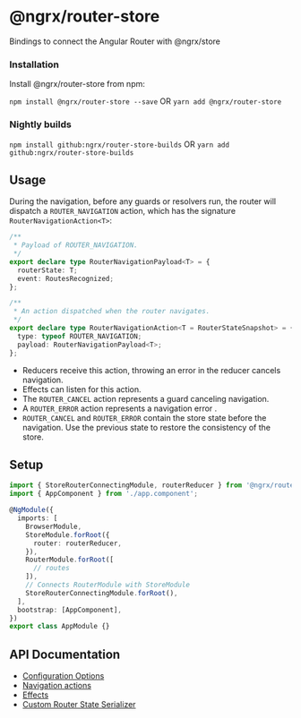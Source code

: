 # @ngrx/router-store

Bindings to connect the Angular Router with @ngrx/store

### Installation

Install @ngrx/router-store from npm:

`npm install @ngrx/router-store --save` OR `yarn add @ngrx/router-store`

### Nightly builds

`npm install github:ngrx/router-store-builds` OR `yarn add github:ngrx/router-store-builds`

## Usage

During the navigation, before any guards or resolvers run, the router will dispatch a `ROUTER_NAVIGATION` action, which has the signature `RouterNavigationAction<T>`:

```ts
/**
 * Payload of ROUTER_NAVIGATION.
 */
export declare type RouterNavigationPayload<T> = {
  routerState: T;
  event: RoutesRecognized;
};

/**
 * An action dispatched when the router navigates.
 */
export declare type RouterNavigationAction<T = RouterStateSnapshot> = {
  type: typeof ROUTER_NAVIGATION;
  payload: RouterNavigationPayload<T>;
};
```

- Reducers receive this action, throwing an error in the reducer cancels navigation.
- Effects can listen for this action.
- The `ROUTER_CANCEL` action represents a guard canceling navigation.
- A `ROUTER_ERROR` action represents a navigation error .
- `ROUTER_CANCEL` and `ROUTER_ERROR` contain the store state before the navigation. Use the previous state to restore the consistency of the store.

## Setup

```ts
import { StoreRouterConnectingModule, routerReducer } from '@ngrx/router-store';
import { AppComponent } from './app.component';

@NgModule({
  imports: [
    BrowserModule,
    StoreModule.forRoot({
      router: routerReducer,
    }),
    RouterModule.forRoot([
      // routes
    ]),
    // Connects RouterModule with StoreModule
    StoreRouterConnectingModule.forRoot(),
  ],
  bootstrap: [AppComponent],
})
export class AppModule {}
```

## API Documentation

- [Configuration Options](./api.md#configuration-options)
- [Navigation actions](./api.md#navigation-actions)
- [Effects](./api.md#effects)
- [Custom Router State Serializer](./api.md#custom-router-state-serializer)
